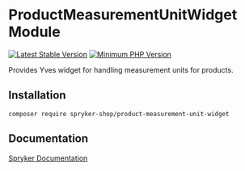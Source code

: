 # ProductMeasurementUnitWidget Module
[![Latest Stable Version](https://poser.pugx.org/spryker-shop/product-measurement-unit-widget/v/stable.svg)](https://packagist.org/packages/spryker-shop/product-measurement-unit-widget)
[![Minimum PHP Version](https://img.shields.io/badge/php-%3E%3D%208.1-8892BF.svg)](https://php.net/)

Provides Yves widget for handling measurement units for products.

## Installation

```
composer require spryker-shop/product-measurement-unit-widget
```

## Documentation

[Spryker Documentation](https://docs.spryker.com)
